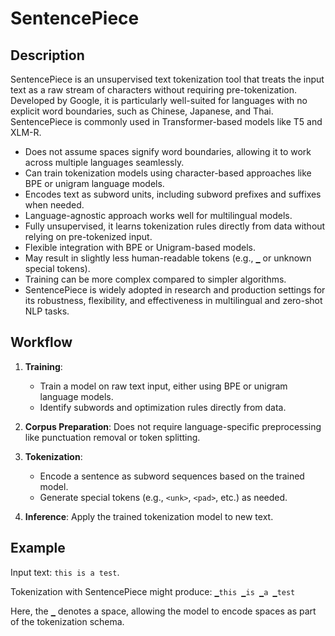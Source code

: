 # SentencePiece

## Description

SentencePiece is an unsupervised text tokenization tool that treats the input text as a raw stream of characters without requiring pre-tokenization. Developed by Google, it is particularly well-suited for languages with no explicit word boundaries, such as Chinese, Japanese, and Thai. SentencePiece is commonly used in Transformer-based models like T5 and XLM-R.

- Does not assume spaces signify word boundaries, allowing it to work across multiple languages seamlessly.
- Can train tokenization models using character-based approaches like BPE or unigram language models.
- Encodes text as subword units, including subword prefixes and suffixes when needed.
- Language-agnostic approach works well for multilingual models.
- Fully unsupervised, it learns tokenization rules directly from data without relying on pre-tokenized input.
- Flexible integration with BPE or Unigram-based models.
- May result in slightly less human-readable tokens (e.g., `▁` or unknown special tokens).
- Training can be more complex compared to simpler algorithms.
- SentencePiece is widely adopted in research and production settings for its robustness, flexibility, and effectiveness in multilingual and zero-shot NLP tasks.

## Workflow

1. **Training**:

   - Train a model on raw text input, either using BPE or unigram language models.
   - Identify subwords and optimization rules directly from data.

2. **Corpus Preparation**: Does not require language-specific preprocessing like punctuation removal or token splitting.
3. **Tokenization**:

   - Encode a sentence as subword sequences based on the trained model.
   - Generate special tokens (e.g., `<unk>`, `<pad>`, etc.) as needed.

4. **Inference**: Apply the trained tokenization model to new text.

## Example

Input text: `this is a test`.

Tokenization with SentencePiece might produce: `▁this ▁is ▁a ▁test`

Here, the `▁` denotes a space, allowing the model to encode spaces as part of the tokenization schema.
